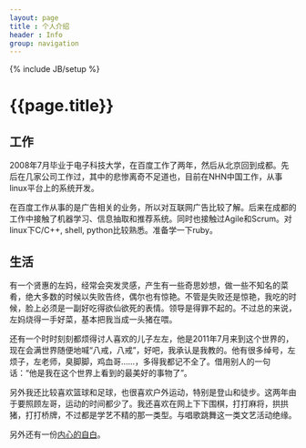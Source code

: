 ```yaml
---
layout: page
title : 个人介绍
header : Info
group: navigation
---
```

{% include JB/setup %}

# {{page.title}}

## 工作

2008年7月毕业于电子科技大学，在百度工作了两年，然后从北京回到成都。先后在几家公司工作过，其中的悲惨离奇不足道也，目前在NHN中国工作，从事linux平台上的系统开发。

在百度工作从事的是广告相关的业务，所以对互联网广告比较了解。后来在成都的工作中接触了机器学习、信息抽取和推荐系统。同时也接触过Agile和Scrum。对linux下C/C++, shell, python比较熟悉。准备学一下ruby。

## 生活

有一个贤惠的左妈，经常会突发灵感，产生有一些奇思妙想，做一些不知名的菜肴，绝大多数的时候以失败告终，偶尔也有惊艳。不管是失败还是惊艳，我吃的时候，脸上必须是一副好吃得欲仙欲死的表情。领导是得罪不起的。不过总的来说，左妈烧得一手好菜，基本把我当成一头猪在喂。

还有一个时时刻刻都烦得讨人喜欢的儿子左左，他是2011年7月来到这个世界的，现在会满世界随便地喊“八戒，八戒”，好吧，我承认是我教的。他有很多绰号，左烦子，左老师，臭脚脚，鸡血哥……，多得我都记不全了。借用别人的一句话：“他是我在这个世界上看到的最美好的事物了”。

另外我还比较喜欢篮球和足球，也很喜欢户外运动，特别是登山和徒步。这两年由于要照顾左哥，运动的时间都少了。我还喜欢在网上下下围棋，打打麻将，拱拱猪，打打桥牌，不过都是学艺不精的那一类型。与唱歌跳舞这一类文艺活动绝缘。


另外还有一份[内心的自白](/tech/about/)。
